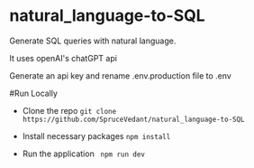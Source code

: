 # natural_language-to-SQL
Generate SQL queries with natural language.

It uses openAI's chatGPT api

Generate an api key and rename .env.production file to .env


#Run Locally

- Clone the repo
`git clone https://github.com/SpruceVedant/natural_language-to-SQL`

- Install necessary packages
` npm install `

- Run the application
` npm run dev`
